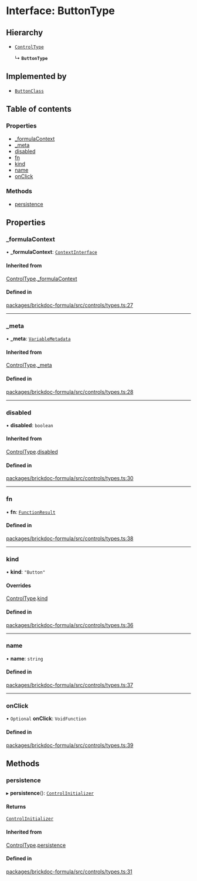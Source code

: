 # Interface: ButtonType

## Hierarchy

- [`ControlType`](ControlType.md)

  ↳ **`ButtonType`**

## Implemented by

- [`ButtonClass`](../classes/ButtonClass.md)

## Table of contents

### Properties

- [\_formulaContext](ButtonType.md#_formulacontext)
- [\_meta](ButtonType.md#_meta)
- [disabled](ButtonType.md#disabled)
- [fn](ButtonType.md#fn)
- [kind](ButtonType.md#kind)
- [name](ButtonType.md#name)
- [onClick](ButtonType.md#onclick)

### Methods

- [persistence](ButtonType.md#persistence)

## Properties

### <a id="_formulacontext" name="_formulacontext"></a> \_formulaContext

• **\_formulaContext**: [`ContextInterface`](ContextInterface.md)

#### Inherited from

[ControlType](ControlType.md).[\_formulaContext](ControlType.md#_formulacontext)

#### Defined in

[packages/brickdoc-formula/src/controls/types.ts:27](https://github.com/mashcard/mashcard/blob/main/packages/brickdoc-formula/src/controls/types.ts#L27)

---

### <a id="_meta" name="_meta"></a> \_meta

• **\_meta**: [`VariableMetadata`](VariableMetadata.md)

#### Inherited from

[ControlType](ControlType.md).[\_meta](ControlType.md#_meta)

#### Defined in

[packages/brickdoc-formula/src/controls/types.ts:28](https://github.com/mashcard/mashcard/blob/main/packages/brickdoc-formula/src/controls/types.ts#L28)

---

### <a id="disabled" name="disabled"></a> disabled

• **disabled**: `boolean`

#### Inherited from

[ControlType](ControlType.md).[disabled](ControlType.md#disabled)

#### Defined in

[packages/brickdoc-formula/src/controls/types.ts:30](https://github.com/mashcard/mashcard/blob/main/packages/brickdoc-formula/src/controls/types.ts#L30)

---

### <a id="fn" name="fn"></a> fn

• **fn**: [`FunctionResult`](FunctionResult.md)

#### Defined in

[packages/brickdoc-formula/src/controls/types.ts:38](https://github.com/mashcard/mashcard/blob/main/packages/brickdoc-formula/src/controls/types.ts#L38)

---

### <a id="kind" name="kind"></a> kind

• **kind**: `"Button"`

#### Overrides

[ControlType](ControlType.md).[kind](ControlType.md#kind)

#### Defined in

[packages/brickdoc-formula/src/controls/types.ts:36](https://github.com/mashcard/mashcard/blob/main/packages/brickdoc-formula/src/controls/types.ts#L36)

---

### <a id="name" name="name"></a> name

• **name**: `string`

#### Defined in

[packages/brickdoc-formula/src/controls/types.ts:37](https://github.com/mashcard/mashcard/blob/main/packages/brickdoc-formula/src/controls/types.ts#L37)

---

### <a id="onclick" name="onclick"></a> onClick

• `Optional` **onClick**: `VoidFunction`

#### Defined in

[packages/brickdoc-formula/src/controls/types.ts:39](https://github.com/mashcard/mashcard/blob/main/packages/brickdoc-formula/src/controls/types.ts#L39)

## Methods

### <a id="persistence" name="persistence"></a> persistence

▸ **persistence**(): [`ControlInitializer`](ControlInitializer.md)

#### Returns

[`ControlInitializer`](ControlInitializer.md)

#### Inherited from

[ControlType](ControlType.md).[persistence](ControlType.md#persistence)

#### Defined in

[packages/brickdoc-formula/src/controls/types.ts:31](https://github.com/mashcard/mashcard/blob/main/packages/brickdoc-formula/src/controls/types.ts#L31)
